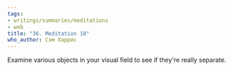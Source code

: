 ```yaml
---
tags:
- writings/summaries/meditations
- web
title: "36. Meditation 18"
who_author: Сэм Харрис
---
```


Examine various objects in your visual field to see if they're really separate.